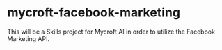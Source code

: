 # mycroft-facebook-marketing
This will be a Skills project for Mycroft AI in order to utilize the Facebook Marketing API.
